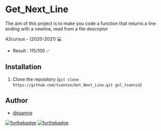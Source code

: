 # Get_Next_Line
The aim of this project is to make you code a function that returns a line
ending with a newline, read from a file descriptor

42cursus - (2020-2021) 💻

* Result : 115/100 ✅

## Installation

1. Clone the repository (`git clone https://github.com/tsannie/Get_Next_Line.git gnl_tsannie`)

## Author

* [@tsannie](https://github.com/tsannie)

[![forthebadge](https://forthebadge.com/images/badges/made-with-c.svg)](https://forthebadge.com) [![forthebadge](https://forthebadge.com/images/badges/powered-by-water.svg)](https://forthebadge.com)
